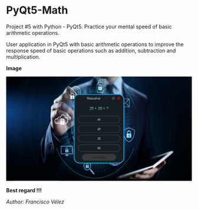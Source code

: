 # PyQt5-Math
Project #5 with Python - PyQt5. Practice your mental speed of basic arithmetic operations.

User application in PyQt5 with basic arithmetic operations
to improve the response speed of basic operations such as
addition, subtraction and multiplication.

**Image**

![Image1](./Image1.png)

**Best regard !!!**

<cite>Author: Francisco Vélez</cite>

